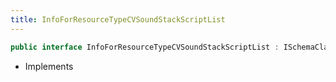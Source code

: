 ```yaml
---
title: InfoForResourceTypeCVSoundStackScriptList
---
```


```csharp
public interface InfoForResourceTypeCVSoundStackScriptList : ISchemaClass<InfoForResourceTypeCVSoundStackScriptList>, ISchemaField, ISchemaClass, INativeHandle
```

- Implements

